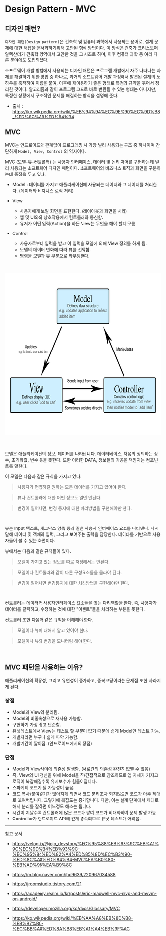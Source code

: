 # Design Pattern - MVC

## 디자인 패턴?

`디자인 패턴(Design pattern)`은 건축학 및 컴퓨터 과학에서 사용되는 용어로, 설계 문제에 대한 해답을 문서화하기위해 고안된 형식 방법이다. 이 방식은 건축가 크리스토퍼 알렉산더가 건축학 영역에서 고안한 것을 그 시초로 하며, 이후 컴퓨터 과학 등 여러 다른 분야에도 도입되었다.

소프트웨어 개발 방법에서 사용되는 디자인 패턴은 프로그램 개발에서 자주 나타나는 과제를 해결하기 위한 방법 중 하나로, 과거의 소프트웨어 개발 과정에서 발견된 설계의 노하우를 축적하여 이름을 붙여, 이후에 재이용하기 좋은 형태로 특정의 규약을 묶어서 정리한 것이다. 알고리즘과 같이 프로그램 코드로 바로 변환될 수 있는 형태는 아니지만, 특정한 상황에서 구조적인 문제를 해결하는 방식을 설명해 준다.

- 출처 : https://ko.wikipedia.org/wiki/%EB%94%94%EC%9E%90%EC%9D%B8_%ED%8C%A8%ED%84%B4

## MVC

MVC는 안드로이드와 관계없이 프로그래밍 시 가장 널리 사용되는 구조 중 하나이며 간단하게 `Model, View, Control` 의 약자이다.

MVC (모델-뷰-컨트롤러) 는 사용자 인터페이스, 데이터 및 논리 제어를 구현하는데 널리 사용되는 소프트웨어 디자인 패턴이다. 소프트웨어의 비즈니스 로직과 화면을 구분하는데 중점을 두고 있다.

- Model : 데이터를 가지고 애플리케이션에 사용되는 데이터와 그 데이터를 처리한다. (데이터와 비지니스 로직 처리)

- View

  - 사용자에게 보일 화면을 표현한다. (레이아웃과 화면을 처리)
  - 앱 및 UI와의 상호작용에서 컨트롤러와 통신함.
  - 유저가 어떤 입력(Action)을 하든 View는 무엇을 해야 할지 모름

- Control

  - 사용자로부터 입력을 받고 이 입력을 모델에 의해 View 정의를 하게 됨.
  - 모델의 데이터 변화에 따라 뷰를 선택함.
  - 명령을 모델과 뷰 부분으로 라우팅한다.

<br>

<p align="center">

<img src="https://github.com/KCSGround/TIL/blob/master/assets/model-view-controller-light-blue.PNG" width="700px" height="525px"/>

</p>

<br/>

모델은 애플리케이션의 정보, 데이터를 나타냅니다. 데이터베이스, 처음의 정의하는 상수, 초기화값, 변수 등을 뜻한다. 또한 이러한 DATA, 정보들의 가공을 책임지는 컴포넌트를 말한다.

이 모델은 다음과 같은 규칙을 가지고 있다.

> 사용자가 편집하길 원하는 모든 데이터를 가지고 있어야 한다.

> 뷰나 컨트롤러에 대한 어떤 정보도 알면 안된다.

> 변경이 일어나면, 변경 통지에 대한 처리방법을 구현해야만 한다.

<br/>

뷰는 input 텍스트, 체크박스 항목 등과 같은 사용자 인터페이스 요소를 나타낸다. 다시 말해 데이터 및 객체의 입력, 그리고 보여주는 출력을 담당한다. 데이타를 기반으로 사용자들이 볼 수 있는 화면이다.

뷰에서는 다음과 같은 규칙들이 있다.

> 모델이 가지고 있는 정보를 따로 저장해서는 안된다.

> 모델이나 컨트롤러와 같이 다른 구성요소들을 몰라야 된다.

> 변경이 일어나면 변경통지에 대한 처리방법을 구현해야만 한다.

<br/>

컨트롤러는 데이터와 사용자인터페이스 요소들을 잇는 다리역할을 한다. 즉, 사용자가 데이터를 클릭하고, 수정하는 것에 대한 "이벤트"들을 처리하는 부분을 뜻한다.

컨트롤러 또한 다음과 같은 규칙을 이해해야 한다.

> 모델이나 뷰에 대해서 알고 있어야 한다.

> 모델이나 뷰의 변경을 모니터링 해야 한다.

<br/>

## MVC 패턴을 사용하는 이유?

애플리케이션의 확장성, 그리고 유연성이 증가하고, 중복코딩이라는 문제점 또한 사라지게 된다.

### 장점

- Model과 View의 분리됨.
- Model의 비종속성으로 재사용 가능함.
- 구현하기 가장 쉽고 단순함.
- 유닛테스트에서 View는 테스트 할 부분이 없기 때문에 쉽게 Model만 테스트 가능.
- 개발자라면 누구나 쉽게 파악 가능함.
- 개발기간이 짧아짐. (안드로이드에서의 장점)

### 단점

- Model과 View사이에 의존성 발생함. (서로간의 의존성 완전히 없앨 수 없음)
- 즉, View의 UI 갱신을 위해 Model을 직/간접적으로 참조하므로 앱 자체가 커지고 로직이 복잡해질수록 유지보수가 힘들어집니다.
- 스파게티 코드가 될 가능성이 높음.
- 코드 복사/붙여넣기가 많아지게 되면서 코드 분리조차 되지않으면 코드가 아주 제대로 꼬여버립니다. 그렇기에 복잡도는 증가합니다. 다만, 이는 설계 단계에서 제대로해서 분리를 잘하면 어느정도 해소는 됩니다.
- 시간이 지날수록 컨트롤러에 많은 코드가 쌓여 코드가 비대화하여 문제 발생 가능
- Controller가 안드로이드 API에 깊게 종속되므로 유닛 테스트가 어려움.

---

참고 문서

- https://velog.io/@jojo_devstory/%EC%95%88%EB%93%9C%EB%A1%9C%EC%9D%B4%EB%93%9C-%EC%95%84%ED%82%A4%ED%85%8D%EC%B3%90-%ED%8C%A8%ED%84%B4-MVC%EA%B0%80-%EB%AD%98%EA%B9%8C

- https://m.blog.naver.com/jhc9639/220967034588

- https://jroomstudio.tistory.com/21

- https://academy.realm.io/kr/posts/eric-maxwell-mvc-mvp-and-mvvm-on-android/

- https://developer.mozilla.org/ko/docs/Glossary/MVC

- https://ko.wikipedia.org/wiki/%EB%AA%A8%EB%8D%B8-%EB%B7%B0-%EC%BB%A8%ED%8A%B8%EB%A1%A4%EB%9F%AC
